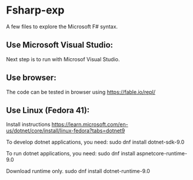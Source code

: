# Fsharp-exp
A few files to explore the Microsoft F# syntax.

Use Microsoft Visual Studio:
----------------------------

Next step is to run with Microsof Visual Studio.

Use browser:
------------

The code can be tested in browser using https://fable.io/repl/

Use Linux (Fedora 41):
----------------------

Install instructions https://learn.microsoft.com/en-us/dotnet/core/install/linux-fedora?tabs=dotnet9

To develop dotnet applications, you need:
sudo dnf install dotnet-sdk-9.0

To run dotnet applications, you need:
sudo dnf install aspnetcore-runtime-9.0

Download runtime only.
sudo dnf install dotnet-runtime-9.0


